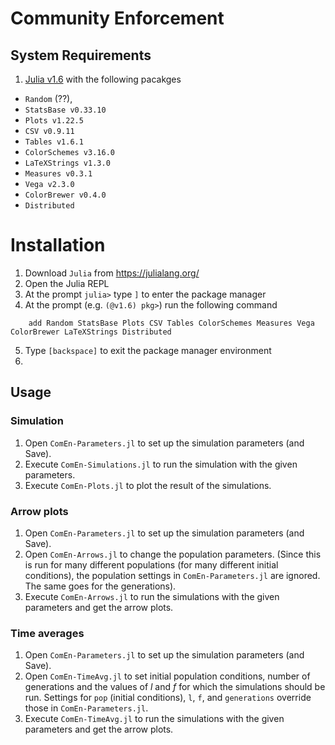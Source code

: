 # Community Enforcement

## System Requirements
1. [Julia v1.6](https://julialang.org/) with the following pacakges 
  * `Random` (??), 
  * `StatsBase v0.33.10` 
  * `Plots v1.22.5` 
  * `CSV v0.9.11` 
  * `Tables v1.6.1` 
  * `ColorSchemes v3.16.0`
  * `LaTeXStrings v1.3.0`
  * `Measures v0.3.1`
  * `Vega v2.3.0`
  * `ColorBrewer v0.4.0`
  * `Distributed`

# Installation
1. Download `Julia` from <https://julialang.org/>
2. Open the Julia REPL
3. At the prompt `julia>` type `]` to enter the package manager
4. At the prompt (e.g. `(@v1.6) pkg>`) run the following command 
```
    add Random StatsBase Plots CSV Tables ColorSchemes Measures Vega ColorBrewer LaTeXStrings Distributed
```
5. Type `[backspace]` to exit the package manager environment
6. 

## Usage
### Simulation
1. Open `ComEn-Parameters.jl` to set up the simulation parameters (and Save).
2. Execute `ComEn-Simulations.jl` to run the simulation with the given parameters.
3. Execute `ComEn-Plots.jl` to plot the result of the simulations.

### Arrow plots
1. Open `ComEn-Parameters.jl` to set up the simulation parameters (and Save).
2. Open `ComEn-Arrows.jl` to change the population parameters. (Since this is run for many different populations (for many different initial conditions), the population settings in `ComEn-Parameters.jl` are ignored. The same goes for the generations).
3. Execute `ComEn-Arrows.jl` to run the simulations with the given parameters and get the arrow plots.

### Time averages
1. Open `ComEn-Parameters.jl` to set up the simulation parameters (and Save).
2. Open `ComEn-TimeAvg.jl` to set initial population conditions, number of generations and the values of $l$ and $f$ for which the simulations should be run. Settings for `pop` (initial conditions), `l`, `f`, and `generations` override those in `ComEn-Parameters.jl`.
3. Execute `ComEn-TimeAvg.jl` to run the simulations with the given parameters and get the arrow plots.